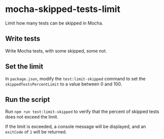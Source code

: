 # mocha-skipped-tests-limit

Limit how many tests can be skipped in Mocha.

## Write tests

Write Mocha tests, with some skipped, some not.

## Set the limit

In `package.json`, modify the `test:limit-skipped` command to set the `skippedTestsPercentLimit` to a value between 0 and 100.

## Run the script

Run `npm run test:limit-skipped` to verify that the percent of skipped tests does not exceed the limit.

If the limit is exceeded, a console message will be displayed, and an `exitCode` of `1` will be returned.
